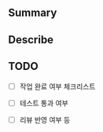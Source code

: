 ## Summary

<!-- 어떤 기능 또는 버그 수정을 위한 MR인지 간략하게 설명해주세요 -->

## Describe

<!-- 작업한 내용을 자세히 설명해주세요.
- 어떤 기능을 구현했는지
- 어떤 버그를 수정했는지
- 코드 레벨 설명이 필요한 경우도 작성해주세요 -->

## TODO

- [ ] 작업 완료 여부 체크리스트
- [ ] 테스트 통과 여부
- [ ] 리뷰 반영 여부 등

